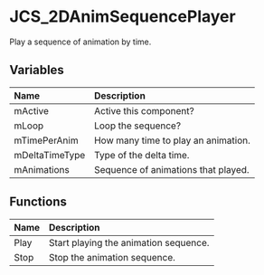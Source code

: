 # JCS_2DAnimSequencePlayer

Play a sequence of animation by time.

## Variables

| Name           | Description                         |
|:---------------|:------------------------------------|
| mActive        | Active this component?              |
| mLoop          | Loop the sequence?                  |
| mTimePerAnim   | How many time to play an animation. |
| mDeltaTimeType | Type of the delta time.             |
| mAnimations    | Sequence of animations that played. |

## Functions

| Name | Description                           |
|:-----|:--------------------------------------|
| Play | Start playing the animation sequence. |
| Stop | Stop the animation sequence.          |
